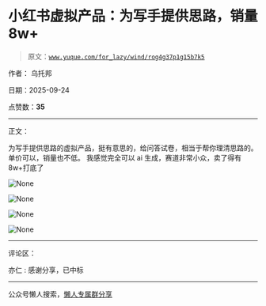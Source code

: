 # 小红书虚拟产品：为写手提供思路，销量 8w+

> 原文：[`www.yuque.com/for_lazy/wind/rog4g37p1g15b7k5`](https://www.yuque.com/for_lazy/wind/rog4g37p1g15b7k5)

作者： 乌托邦

日期：2025-09-24

点赞数：**35**

* * *

正文：

为写手提供思路的虚拟产品，挺有意思的，给问答试卷，相当于帮你理清思路的。单价可以，销量也不低。 我感觉完全可以 ai 生成，赛道非常小众，卖了得有 8w+打底了

![](img/de5e40683d65062e93978ffdf1d8dfb7.png "None")

![](img/eaa7f0f8600aa4fb25b7eddf443dde4d.png "None")

![](img/0eb7c4ca704d67827ec899ab3a460d81.png "None")

![](img/9565d5b105fa3dc0ae4a9ac803226a32.png "None")

* * *

评论区：

亦仁 : 感谢分享，已中标

* * *

公众号懒人搜索，[懒人专属群分享](https://lazybook.fun/#/blog/group)